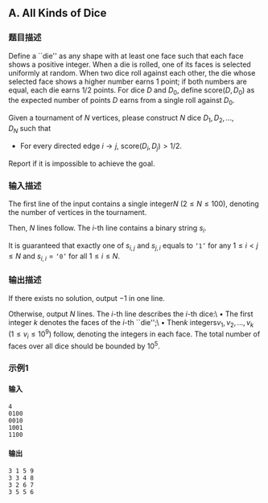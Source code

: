 ## A. All Kinds of Dice

### 题目描述

Define a \`\`die\'\' as any shape with at least one face such that each
face shows a positive integer. When a die is rolled, one of its faces is
selected uniformly at random. When two dice roll against each other, the
die whose selected face shows a higher number earns $1$ point; if both numbers are equal, each
die earns $1/2$
points. For dice $D$ and $D_0$, define $\mathrm{score}(D, D_0)$ as the expected
number of points $D$ earns from a single roll
against $D_0$.

Given a tournament of $N$ vertices, please
construct $N$ dice $D_1,D_2,\ldots,D_N$ such that

- For every directed edge $i \to j$, $\mathrm{score}(D_i,D_j) > 1/2$.

<div>

Report if it is impossible to achieve the goal.

</div>

### 输入描述

The first line of the input contains a single integer$N$ ($2 \le N \le 100$), denoting the number of
vertices in the tournament.

Then, $N$ lines follow. The $i$-th line contains a binary string $s_i$.

It is guaranteed that exactly one of $s_{i,j}$ and $s_{j,i}$ equals to $\texttt{`1'}$ for any $1 \le i < j \le N$ and $s_{i,i} = \texttt{`0'}$ for all $1 \le i \le N$.

### 输出描述

If there exists no solution, output $-1$ in
one line.

Otherwise, output $N$ lines. The $i$-th line describes the $i$-th dice:\ $\bullet$ The first integer $k$ denotes the faces of the $i$-th \`\`die\'\';\ $\bullet$ Then$k$ integers$v_1,v_2,\ldots,v_k$ ($1 \le v_i \le 10^9$) follow, denoting the
integers in each face.
The total number of faces over all dice should be bounded by $10^5$.

### 示例1

#### 输入

```plain
4
0100
0010
1001
1100
```

#### 输出

```plain
3 1 5 9
3 3 4 8
3 2 6 7
3 5 5 6
```
